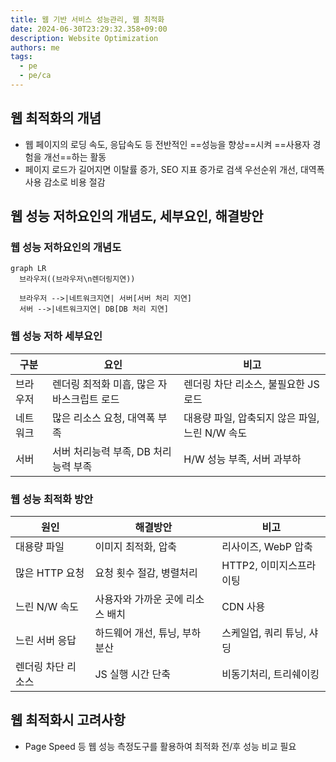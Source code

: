 ```yaml
---
title: 웹 기반 서비스 성능관리, 웹 최적화
date: 2024-06-30T23:29:32.358+09:00
description: Website Optimization
authors: me
tags:
  - pe
  - pe/ca 
---
```


## 웹 최적화의 개념

- 웹 페이지의 로딩 속도, 응답속도 등 전반적인 ==성능을 향상==시켜 ==사용자 경험을 개선==하는 활동
- 페이지 로드가 길어지면 이탈률 증가, SEO 지표 증가로 검색 우선순위 개선, 대역폭 사용 감소로 비용 절감

## 웹 성능 저하요인의 개념도, 세부요인, 해결방안

### 웹 성능 저하요인의 개념도

```mermaid
graph LR
  브라우저((브라우저\n렌더링지연))
  
  브라우저 -->|네트워크지연| 서버[서버 처리 지연]
  서버 -->|네트워크지연| DB[DB 처리 지연]
```

### 웹 성능 저하 세부요인

| 구분 | 요인 | 비고 |
| --- | --- | --- |
| 브라우저 | 렌더링 최적화 미흡, 많은 자바스크립트 로드 | 렌더링 차단 리소스, 불필요한 JS로드 |
| 네트워크 | 많은 리소스 요청, 대역폭 부족 | 대용량 파일, 압축되지 않은 파일, 느린 N/W 속도 |
| 서버 | 서버 처리능력 부족, DB 처리능력 부족 | H/W 성능 부족, 서버 과부하 |

### 웹 성능 최적화 방안

| 원인 | 해결방안 | 비고 |
| ---  | ---  | ---  |
| 대용량 파일 | 이미지 최적화, 압축 | 리사이즈, WebP 압축 |
| 많은 HTTP 요청 | 요청 횟수 절감, 병렬처리 | HTTP2, 이미지스프라이팅 |
| 느린 N/W 속도  | 사용자와 가까운 곳에 리소스 배치 | CDN 사용 |
| 느린 서버 응답 | 하드웨어 개선, 튜닝, 부하 분산 | 스케일업, 쿼리 튜닝, 샤딩 |
| 렌더링 차단 리소스 | JS 실행 시간 단축 | 비동기처리, 트리쉐이킹 |

## 웹 최적화시 고려사항

- Page Speed 등 웹 성능 측정도구를 활용하여 최적화 전/후 성능 비교 필요
